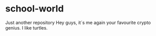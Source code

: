 # school-world
Just another repository
Hey guys, it´s me again your favourite crypto genius. I like turtles.
